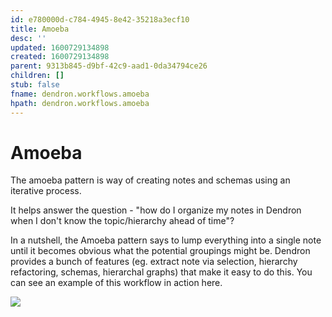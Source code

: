 ```yaml
---
id: e780000d-c784-4945-8e42-35218a3ecf10
title: Amoeba
desc: ''
updated: 1600729134898
created: 1600729134898
parent: 9313b845-d9bf-42c9-aad1-0da34794ce26
children: []
stub: false
fname: dendron.workflows.amoeba
hpath: dendron.workflows.amoeba
---
```

# Amoeba

The amoeba pattern is way of creating notes and schemas using an iterative process.

It helps answer the question - "how do I organize my notes in Dendron when I don't know the topic/hierarchy ahead of time"? 

In a nutshell, the Amoeba pattern says to lump everything into a single note until it becomes obvious what the potential groupings might be. Dendron provides a bunch of features (eg. extract note via selection, hierarchy refactoring, schemas, hierarchal graphs) that make it easy to do this. You can see an example of this workflow in action here.

<a href="https://www.loom.com/share/847bee04870744979bd32d1a7f0e166a"> 
<img style="" src="https://cdn.loom.com/sessions/thumbnails/847bee04870744979bd32d1a7f0e166a-with-play.gif"> </a>

